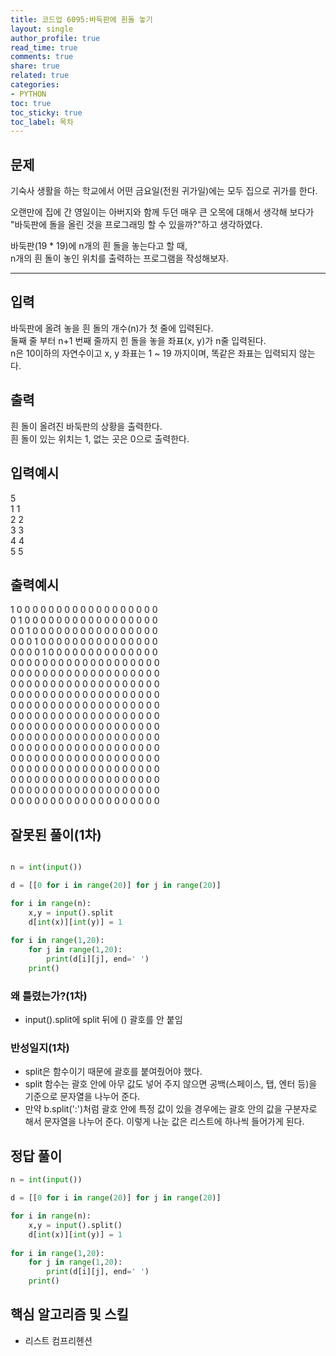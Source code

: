 ```yaml
---
title: 코드업 6095:바둑판에 흰돌 놓기
layout: single
author_profile: true
read_time: true
comments: true
share: true
related: true
categories:
- PYTHON
toc: true
toc_sticky: true
toc_label: 목차
---
```


## 문제 
기숙사 생활을 하는 학교에서 어떤 금요일(전원 귀가일)에는 모두 집으로 귀가를 한다.<br>

오랜만에 집에 간 영일이는 아버지와 함께 두던 매우 큰 오목에 대해서 생각해 보다가<br>
"바둑판에 돌을 올린 것을 프로그래밍 할 수 있을까?"하고 생각하였다.<br>

바둑판(19 * 19)에 n개의 흰 돌을 놓는다고 할 때,<br>
n개의 흰 돌이 놓인 위치를 출력하는 프로그램을 작성해보자.<br>


------

## 입력
바둑판에 올려 놓을 흰 돌의 개수(n)가 첫 줄에 입력된다.<br>
둘째 줄 부터 n+1 번째 줄까지 힌 돌을 놓을 좌표(x, y)가 n줄 입력된다.<br>
n은 10이하의 자연수이고 x, y 좌표는 1 ~ 19 까지이며, 똑같은 좌표는 입력되지 않는다.<br>

## 출력
흰 돌이 올려진 바둑판의 상황을 출력한다.<br>
흰 돌이 있는 위치는 1, 없는 곳은 0으로 출력한다.<br>

## 입력예시
5<br>
1 1<br>
2 2<br>
3 3<br>
4 4<br>
5 5<br>

## 출력예시
1 0 0 0 0 0 0 0 0 0 0 0 0 0 0 0 0 0 0<br>
0 1 0 0 0 0 0 0 0 0 0 0 0 0 0 0 0 0 0<br>
0 0 1 0 0 0 0 0 0 0 0 0 0 0 0 0 0 0 0<br>
0 0 0 1 0 0 0 0 0 0 0 0 0 0 0 0 0 0 0<br>
0 0 0 0 1 0 0 0 0 0 0 0 0 0 0 0 0 0 0<br>
0 0 0 0 0 0 0 0 0 0 0 0 0 0 0 0 0 0 0<br>
0 0 0 0 0 0 0 0 0 0 0 0 0 0 0 0 0 0 0<br>
0 0 0 0 0 0 0 0 0 0 0 0 0 0 0 0 0 0 0<br>
0 0 0 0 0 0 0 0 0 0 0 0 0 0 0 0 0 0 0<br>
0 0 0 0 0 0 0 0 0 0 0 0 0 0 0 0 0 0 0<br>
0 0 0 0 0 0 0 0 0 0 0 0 0 0 0 0 0 0 0<br>
0 0 0 0 0 0 0 0 0 0 0 0 0 0 0 0 0 0 0<br>
0 0 0 0 0 0 0 0 0 0 0 0 0 0 0 0 0 0 0<br>
0 0 0 0 0 0 0 0 0 0 0 0 0 0 0 0 0 0 0<br>
0 0 0 0 0 0 0 0 0 0 0 0 0 0 0 0 0 0 0<br>
0 0 0 0 0 0 0 0 0 0 0 0 0 0 0 0 0 0 0<br>
0 0 0 0 0 0 0 0 0 0 0 0 0 0 0 0 0 0 0<br>
0 0 0 0 0 0 0 0 0 0 0 0 0 0 0 0 0 0 0<br>
0 0 0 0 0 0 0 0 0 0 0 0 0 0 0 0 0 0 0<br>




## 잘못된 풀이(1차)
```python

n = int(input())

d = [[0 for i in range(20)] for j in range(20)]

for i in range(n):
    x,y = input().split
    d[int(x)][int(y)] = 1 
    
for i in range(1,20):
    for j in range(1,20):
        print(d[i][j], end=' ')
    print()


```
### 왜 틀렸는가?(1차)
- input().split에 split 뒤에 () 괄호를 안 붙임 

### 반성일지(1차)
- split은 함수이기 때문에 괄호를 붙여줬어야 했다.<br>
- split 함수는 괄호 안에 아무 값도 넣어 주지 않으면 공백(스페이스, 탭, 엔터 등)을 기준으로 문자열을 나누어 준다. <br>
- 만약 b.split(':')처럼 괄호 안에 특정 값이 있을 경우에는 괄호 안의 값을 구분자로 해서 문자열을 나누어 준다. 이렇게 나눈 값은 리스트에 하나씩 들어가게 된다.<br>

## 정답 풀이
```python
n = int(input())

d = [[0 for i in range(20)] for j in range(20)]

for i in range(n):
    x,y = input().split()
    d[int(x)][int(y)] = 1 
    
for i in range(1,20):
    for j in range(1,20):
        print(d[i][j], end=' ')
    print()
```

## 핵심 알고리즘 및 스킬
- 리스트 컴프리헨션 



    